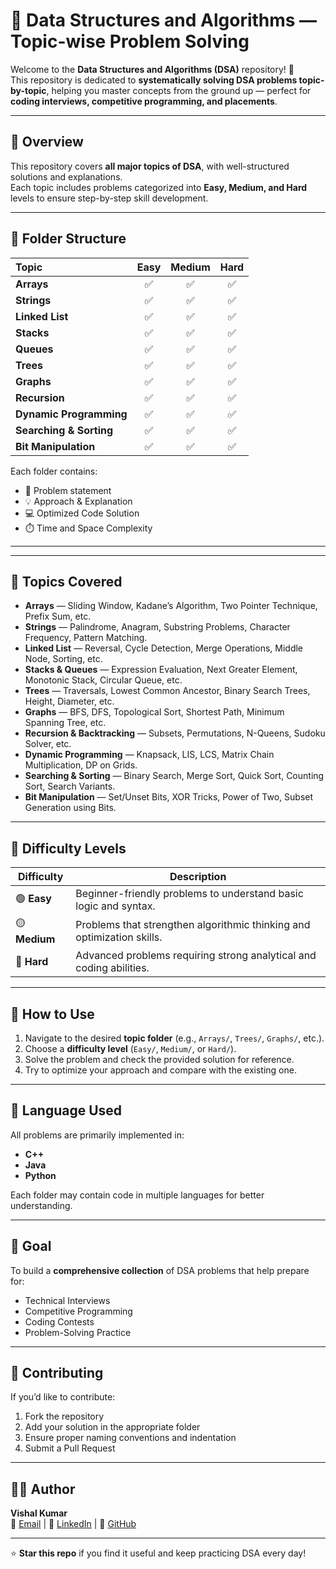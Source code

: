 # 🧠 Data Structures and Algorithms — Topic-wise Problem Solving

Welcome to the **Data Structures and Algorithms (DSA)** repository! 🚀  
This repository is dedicated to **systematically solving DSA problems topic-by-topic**, helping you master concepts from the ground up — perfect for **coding interviews, competitive programming, and placements**.

---

## 📘 Overview

This repository covers **all major topics of DSA**, with well-structured solutions and explanations.  
Each topic includes problems categorized into **Easy, Medium, and Hard** levels to ensure step-by-step skill development.

---

## 📂 Folder Structure

| Topic | Easy | Medium | Hard |
|:------|:-----:|:-------:|:----:|
| **Arrays** | ✅ | ✅ | ✅ |
| **Strings** | ✅ | ✅ | ✅ |
| **Linked List** | ✅ | ✅ | ✅ |
| **Stacks** | ✅ | ✅ | ✅ |
| **Queues** | ✅ | ✅ | ✅ |
| **Trees** | ✅ | ✅ | ✅ |
| **Graphs** | ✅ | ✅ | ✅ |
| **Recursion** | ✅ | ✅ | ✅ |
| **Dynamic Programming** | ✅ | ✅ | ✅ |
| **Searching & Sorting** | ✅ | ✅ | ✅ |
| **Bit Manipulation** | ✅ | ✅ | ✅ |


Each folder contains:
- 📄 Problem statement  
- 💡 Approach & Explanation  
- 💻 Optimized Code Solution  
- ⏱️ Time and Space Complexity

---


---

## 📘 Topics Covered

- **Arrays** — Sliding Window, Kadane’s Algorithm, Two Pointer Technique, Prefix Sum, etc.  
- **Strings** — Palindrome, Anagram, Substring Problems, Character Frequency, Pattern Matching.  
- **Linked List** — Reversal, Cycle Detection, Merge Operations, Middle Node, Sorting, etc.  
- **Stacks & Queues** — Expression Evaluation, Next Greater Element, Monotonic Stack, Circular Queue, etc.  
- **Trees** — Traversals, Lowest Common Ancestor, Binary Search Trees, Height, Diameter, etc.  
- **Graphs** — BFS, DFS, Topological Sort, Shortest Path, Minimum Spanning Tree, etc.  
- **Recursion & Backtracking** — Subsets, Permutations, N-Queens, Sudoku Solver, etc.  
- **Dynamic Programming** — Knapsack, LIS, LCS, Matrix Chain Multiplication, DP on Grids.  
- **Searching & Sorting** — Binary Search, Merge Sort, Quick Sort, Counting Sort, Search Variants.  
- **Bit Manipulation** — Set/Unset Bits, XOR Tricks, Power of Two, Subset Generation using Bits.

---

## 🧩 Difficulty Levels

| Difficulty | Description |
|-------------|-------------|
| 🟢 **Easy** | Beginner-friendly problems to understand basic logic and syntax. |
| 🟡 **Medium** | Problems that strengthen algorithmic thinking and optimization skills. |
| 🔴 **Hard** | Advanced problems requiring strong analytical and coding abilities. |

---

## 🚀 How to Use

1. Navigate to the desired **topic folder** (e.g., `Arrays/`, `Trees/`, `Graphs/`, etc.).
2. Choose a **difficulty level** (`Easy/`, `Medium/`, or `Hard/`).
3. Solve the problem and check the provided solution for reference.
4. Try to optimize your approach and compare with the existing one.

---

## 🧮 Language Used

All problems are primarily implemented in:
- **C++**
- **Java**
- **Python**

Each folder may contain code in multiple languages for better understanding.

---

## 🏁 Goal

To build a **comprehensive collection** of DSA problems that help prepare for:
- Technical Interviews
- Competitive Programming
- Coding Contests
- Problem-Solving Practice

---

## 🤝 Contributing

If you’d like to contribute:
1. Fork the repository  
2. Add your solution in the appropriate folder  
3. Ensure proper naming conventions and indentation  
4. Submit a Pull Request

---

## 🧑‍💻 Author

**Vishal Kumar**  
📧 [Email](mailto:vishalkumar@example.com) | 💼 [LinkedIn](https://linkedin.com/in/vishalkumar) | 🐙 [GitHub](https://github.com/vishalkumar)

---

⭐ **Star this repo** if you find it useful and keep practicing DSA every day!
